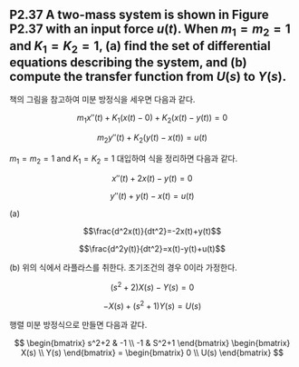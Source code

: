 ## P2.37 A two-mass system is shown in Figure P2.37 with an input force $u(t)$. When $m_1=m_2=1$ and $K_1=K_2=1$, (a) find the set of differential equations describing the system, and (b) compute the transfer function from $U(s)$ to $Y(s)$.

책의 그림을 참고하여 미분 방정식을 세우면 다음과 같다.  

$$m_1x''(t)+K_1(x(t)-0)+K_2(x(t)-y(t))=0$$

$$m_2y''(t)+K_2(y(t)-x(t))=u(t)$$

$m_1=m_2=1$ and $K_1=K_2=1$ 대입하여 식을 정리하면 다음과 같다. 

$$x''(t)+2x(t)-y(t)=0$$

$$y''(t)+y(t)-x(t)=u(t)$$

(a)

$$\frac{d^2x(t)}{dt^2}=-2x(t)+y(t)$$

$$\frac{d^2y(t)}{dt^2}=x(t)-y(t)+u(t)$$

(b) 위의 식에서 라플라스를 취한다. 초기조건의 경우 0이라 가정한다. 

$$(s^2+2)X(s)-Y(s)=0$$

$$-X(s)+(s^2+1)Y(s)=U(s)$$

행렬 미분 방정식으로 만들면 다음과 같다.  

$$
\begin{bmatrix}
s^2+2 & -1 \\ 
-1 & S^2+1 
\end{bmatrix}
\begin{bmatrix}
X(s) \\ 
Y(s) \end{bmatrix} = 
\begin{bmatrix}
0 \\ 
U(s) \end{bmatrix}
$$


